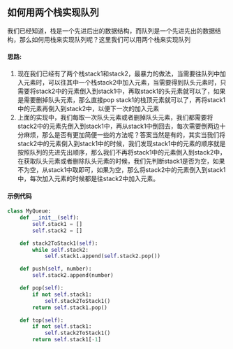 ## 如何用两个栈实现队列

我们已经知道，栈是一个先进后出的数据结构，而队列是一个先进先出的数据结构，那么如何用栈来实现队列呢？这里我们可以用两个栈来实现队列

#### 思路:

1. 现在我们已经有了两个栈stack1和stack2，最暴力的做法，当需要往队列中加入元素时，可以往其中一个栈stack2中加入元素，当需要得到队头元素时，只需要将stack2中的元素倒入到stack1中，再取stack1的头元素就可以了，如果是需要删掉队头元素，那么直接pop stack1的栈顶元素就可以了，再将stack1中的元素再倒入到stack2中，以便下一次的加入元素
2. 上面的实现中，我们每取一次队头元素或者删掉队头元素，我们都需要将stack2中的元素先倒入到stack1中，再从stack1中倒回去，每次需要倒两边十分麻烦，那么是否有更加简便一些的方法呢？答案当然是有的，其实当我们将stack2中的元素倒入到stack1中的时候，我们发现stack1中的元素的顺序就是按照队列的先进先出顺序，那么我们不再将stack1中的元素倒入到stack2中，在获取队头元素或者删除队头元素的时候，我们先判断stack1是否为空，如果不为空，从stack1中取即可，如果为空，那么将stack2中的元素倒入到stack1中，每次加入元素的时候都是往stack2中加入元素。

#### 示例代码

```py
class MyQueue:
    def __init__(self):
        self.stack1 = []
        self.stack2 = []

    def stack2ToStack1(self):
        while self.stack2:
            self.stack1.append(self.stack2.pop())

    def push(self, number):
        self.stack2.append(number)

    def pop(self):
        if not self.stack1:
            self.stack2ToStack1()
        return self.stack1.pop()

    def top(self):
        if not self.stack1:
            self.stack2ToStack1()
        return self.stack1[-1]

```



